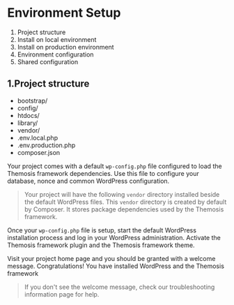 Environment Setup
=================

1. Project structure
2. Install on local environment
3. Install on production environment
4. Environment configuration
5. Shared configuration

1.Project structure
-------------------

- bootstrap/
- config/
- htdocs/
- library/
- vendor/
- .env.local.php
- .env.production.php
- composer.json

Your project comes with a default `wp-config.php` file configured to load the Themosis framework dependencies. Use this file to configure your database, nonce and common WordPress configuration.

> Your project will have the following `vendor` directory installed beside the default WordPress files. This `vendor` directory is created by default by Composer. It stores package dependencies used by the Themosis framework.

Once your `wp-config.php` file is setup, start the default WordPress installation process and log in your WordPress administration. Activate the Themosis framework plugin and the Themosis framework theme.

Visit your project home page and you should be granted with a welcome message. Congratulations! You have installed WordPress and the Themosis framework

> If you don't see the welcome message, check our troubleshooting information page for help.